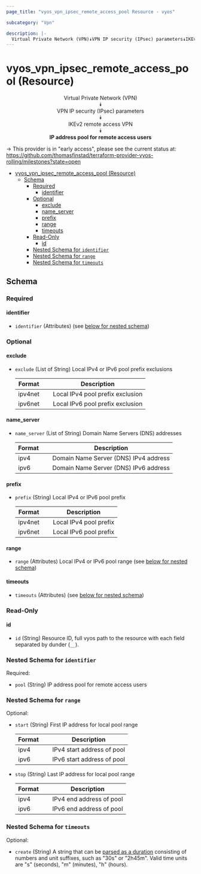 ```yaml
---
page_title: "vyos_vpn_ipsec_remote_access_pool Resource - vyos"

subcategory: "Vpn"

description: |-
  Virtual Private Network (VPN)⯯VPN IP security (IPsec) parameters⯯IKEv2 remote access VPN⯯IP address pool for remote access users
---
```


# vyos_vpn_ipsec_remote_access_pool (Resource)
<center>

Virtual Private Network (VPN)  
⯯  
VPN IP security (IPsec) parameters  
⯯  
IKEv2 remote access VPN  
⯯  
**IP address pool for remote access users**


</center>

-> This provider is in "early access", please see the current status at: https://github.com/thomasfinstad/terraform-provider-vyos-rolling/milestones?state=open

<!--TOC-->

- [vyos_vpn_ipsec_remote_access_pool (Resource)](#vyos_vpn_ipsec_remote_access_pool-resource)
  - [Schema](#schema)
    - [Required](#required)
      - [identifier](#identifier)
    - [Optional](#optional)
      - [exclude](#exclude)
      - [name_server](#name_server)
      - [prefix](#prefix)
      - [range](#range)
      - [timeouts](#timeouts)
    - [Read-Only](#read-only)
      - [id](#id)
    - [Nested Schema for `identifier`](#nested-schema-for-identifier)
    - [Nested Schema for `range`](#nested-schema-for-range)
    - [Nested Schema for `timeouts`](#nested-schema-for-timeouts)

<!--TOC-->

<!-- schema generated by tfplugindocs -->
## Schema

### Required

#### identifier
- `identifier` (Attributes) (see [below for nested schema](#nestedatt--identifier))

### Optional

#### exclude
- `exclude` (List of String) Local IPv4 or IPv6 pool prefix exclusions

    |  Format   &emsp;|  Description                       |
    |-----------|------------------------------------|
    |  ipv4net  &emsp;|  Local IPv4 pool prefix exclusion  |
    |  ipv6net  &emsp;|  Local IPv6 pool prefix exclusion  |
#### name_server
- `name_server` (List of String) Domain Name Servers (DNS) addresses

    |  Format  &emsp;|  Description                            |
    |----------|-----------------------------------------|
    |  ipv4    &emsp;|  Domain Name Server (DNS) IPv4 address  |
    |  ipv6    &emsp;|  Domain Name Server (DNS) IPv6 address  |
#### prefix
- `prefix` (String) Local IPv4 or IPv6 pool prefix

    |  Format   &emsp;|  Description             |
    |-----------|--------------------------|
    |  ipv4net  &emsp;|  Local IPv4 pool prefix  |
    |  ipv6net  &emsp;|  Local IPv6 pool prefix  |
#### range
- `range` (Attributes) Local IPv4 or IPv6 pool range (see [below for nested schema](#nestedatt--range))
#### timeouts
- `timeouts` (Attributes) (see [below for nested schema](#nestedatt--timeouts))

### Read-Only

#### id
- `id` (String) Resource ID, full vyos path to the resource with each field separated by dunder (`__`).

<a id="nestedatt--identifier"></a>
### Nested Schema for `identifier`

Required:

- `pool` (String) IP address pool for remote access users


<a id="nestedatt--range"></a>
### Nested Schema for `range`

Optional:

- `start` (String) First IP address for local pool range

    |  Format  &emsp;|  Description                 |
    |----------|------------------------------|
    |  ipv4    &emsp;|  IPv4 start address of pool  |
    |  ipv6    &emsp;|  IPv6 start address of pool  |
- `stop` (String) Last IP address for local pool range

    |  Format  &emsp;|  Description               |
    |----------|----------------------------|
    |  ipv4    &emsp;|  IPv4 end address of pool  |
    |  ipv6    &emsp;|  IPv6 end address of pool  |


<a id="nestedatt--timeouts"></a>
### Nested Schema for `timeouts`

Optional:

- `create` (String) A string that can be [parsed as a duration](https://pkg.go.dev/time#ParseDuration) consisting of numbers and unit suffixes, such as &#34;30s&#34; or &#34;2h45m&#34;. Valid time units are &#34;s&#34; (seconds), &#34;m&#34; (minutes), &#34;h&#34; (hours).
